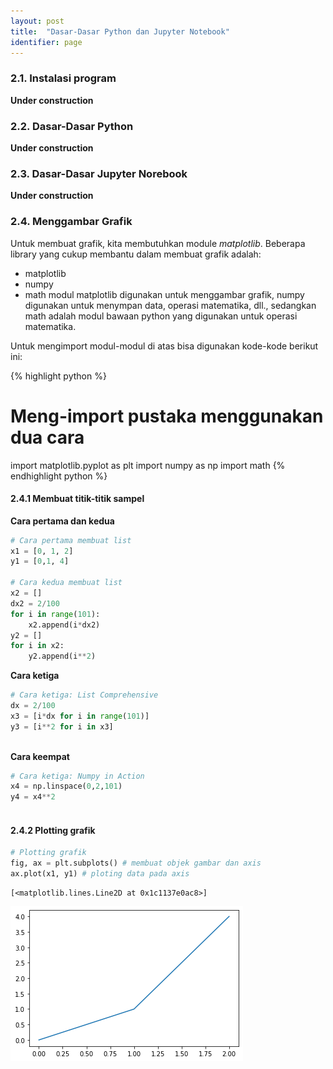 ```yaml
---
layout: post 
title:  "Dasar-Dasar Python dan Jupyter Notebook"
identifier: page 
---
```


### 2.1. Instalasi program
**Under construction**
### 2.2. Dasar-Dasar Python
**Under construction**
### 2.3. Dasar-Dasar Jupyter Norebook
**Under construction**


### 2.4. Menggambar Grafik
Untuk membuat grafik, kita membutuhkan module *matplotlib*. Beberapa library yang cukup membantu dalam membuat grafik adalah:
- matplotlib
- numpy
- math
modul matplotlib digunakan untuk menggambar grafik, numpy digunakan untuk menympan data, operasi matematika, dll., sedangkan math adalah modul bawaan python yang digunakan untuk operasi matematika.

Untuk mengimport modul-modul di atas bisa digunakan kode-kode berikut ini:


{% highlight python %}
# Meng-import pustaka menggunakan dua cara
import matplotlib.pyplot as plt
import numpy as np
import math
{% endhighlight python %}

#### 2.4.1 Membuat titik-titik sampel
**Cara pertama dan kedua**



```python
# Cara pertama membuat list
x1 = [0, 1, 2]
y1 = [0,1, 4] 

# Cara kedua membuat list
x2 = []
dx2 = 2/100
for i in range(101):
    x2.append(i*dx2) 
y2 = []
for i in x2:
    y2.append(i**2) 
```

**Cara ketiga**



```python
# Cara ketiga: List Comprehensive
dx = 2/100
x3 = [i*dx for i in range(101)]
y3 = [i**2 for i in x3]
 
```

**Cara keempat**


```python
# Cara ketiga: Numpy in Action 
x4 = np.linspace(0,2,101)
y4 = x4**2
 
```

#### 2.4.2 Plotting grafik


```python
# Plotting grafik
fig, ax = plt.subplots() # membuat objek gambar dan axis
ax.plot(x1, y1) # ploting data pada axis
```




    [<matplotlib.lines.Line2D at 0x1c1137e0ac8>]




![png](../notebook/02-dasar-python-jupyter_files/02-dasar-python-jupyter_10_1.png)

